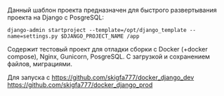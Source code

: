 Данный шаблон проекта предназначен для быстрого развертывания проекта на Django с PosgreSQL:

`
django-admin startproject --template=/opt/django_template --name=settings.py $DJANGO_PROJECT_NAME /app
`

Содержит тестовый проект для отладки сборки с Docker (+docker compose), Nginx, Gunicorn, PosgreSQL. С загрузкой и сохранением файлов, миграциями.

Для запуска с
https://github.com/skigfa777/docker_django_dev
https://github.com/skigfa777/docker_django_prod